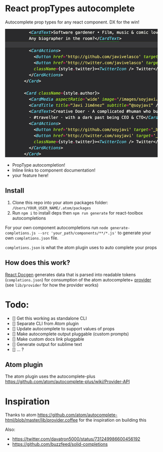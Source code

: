 # React propTypes autocomplete

Autocomplete prop types for any react component. DX for the win!

![Demo](demo.gif)

- PropType autocompletion!
- Inline links to component documentation!
- your feature here!

## Install
1. Clone this repo into your atom packages folder: `/Users/YOUR_USER_NAME/.atom/packages`
2. Run `npm i` to install deps then `npm run generate` for react-toolbox autocompletions

For your own component autocompletions run `node generate-completions.js --src 'your_path/components/**/*.js'` to generate your own `completions.json` file.

`completions.json` is what the atom plugin uses to auto complete your props

## How does this work?

[React Docgen](https://github.com/reactjs/react-docgen) generates data that is parsed into readable tokens (`completions.json`) for consumption of the atom autocomplete+ [provider](https://github.com/atom/autocomplete-plus/wiki/Provider-API) (see `lib/provider` for how the provider works)


# Todo:
- [] Get this working as standalone CLI
- [] Separate CLI from Atom plugin
- [] Update autocomplete to support values of props
- [] Make autocomplete output pluggable (custom prompts)
- [] Make custom docs link pluggable
- [] Generate output for sublime text
- [] ... ?

## Atom plugin

The atom plugin uses the autocomplete-plus https://github.com/atom/autocomplete-plus/wiki/Provider-API

# Inspiration

Thanks to atom https://github.com/atom/autocomplete-html/blob/master/lib/provider.coffee for the inspiration on building this

Also:

- https://twitter.com/davatron5000/status/731249986600456192
- https://github.com/buzzfeed/solid-completions
